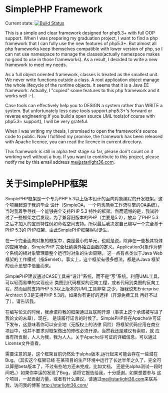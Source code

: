 SimplePHP Framework
===================

Current state: [![Build Status](https://travis-ci.org/starlight36/SimplePHP.png?branch=master)](https://travis-ci.org/starlight36/SimplePHP)

This is a simple and clear framework designed for php5.3+ with full OOP support.
When I was preparing my graduation project, I want to find a php framework that
I can fully use the new features of php5.3+. But almost all php frameworks keep
themselves compatible with lower version of php, so I can not use namespace to 
manage the classes(actually namespace makes no good to use in those frameworks).
As a result, I decided to write a new framework to meet my needs.

As a full object oriented framework, classes is treated as the smallest unit.
We never write functions outside a class. A root application object manage the 
whole lifecycle of the runtime objects. It seems that it is a Java EE framework.
Actually, I "copied" some features to this php framework and it works well :-).

Case tools can effectively help you to DESIGN a system rather than WRITE a 
system. But unfortunately less case tools support php5.3+'s forward or reverse 
engineering.If you build a open source UML tools(of course with php5.3+ 
support), I will be very grateful.

When I was writing my thesis, I promised to open the framework's source code to
public. Now I fulfilled my promise, the framework has been released with Apache
licence, you can read the licence in current directory.

This framework is still in alpha test stage so far, please don't count on it 
working well without a bug. If you want to contribute to this project, please 
notify me by this email address <me@starlight36.com>.

关于SimplePHP框架
===================

SimplePHP框架是一个专为PHP 5.3以上版本设计的面向对象编程的开发框架。这个项目起源于我的毕业
设计（SimpleOA，一个包含简单工作流引擎的OA系统）。当时我着手寻找一个能够完全支持PHP 5.3
特性的框架。然而遗憾的是，我试验过了一些框架之后发现，为了兼容旧版本的PHP（主要是5.2），放弃
了PHP 5.3之后才加入的宝贵特性例如命名空间支持。所以最后我决定自己编写一个完全基于PHP 5.3的
PHP框架，由此SimplePHP框架得以诞生。

在一个完全面向对象的框架中，类是最小的单元，也就是说，除非在一些极其特殊的应用场合，SimplePHP
完全杜绝类外独立函数的定义。Application对象作为整个系统的根对象管理着整个运行时对象的生命周期。
这一点有点类似于Java Web框架的工作模式（指Servlet）。事实上，这个框架有很多想法，都是从Java
框架的设计思想中借鉴而来。

SimplePHP建议通过CASE工具来“设计”系统，而不是“写”系统。利用UML工具，可以轻而易举的实现设计
类图到代码框架的正向工程，或者代码到类图的反向工程。然而目前支持PHP 5.3以上版本的UML工具非常
之少，据我说知Enterprise Archtect 9.3是支持PHP 5.3的。如果你有更好的选择（开源免费工具
再好不过了），请告诉我。

在编写论文的时候，我承诺将我的框架通过互联网开源（事实上这个承诺被写进了我论文的末章），现在，
是该履行诺言的时候了。SimplePHP将在Apache许可证下发布，这意味着你可以安全地（无版权上的法律
风险）将框架代码应用在商业项目中，也并不要求对框架做出的修改必须开源。当然我还是建议有索取，就
应当有所贡献，人人为我，我为人人。关于Apache许可证的详细信息，可以通过License文件查看。

需要注意的是，这个框架目前仍然处于alpha版本,运行起来可能会存在一些潜在Bug。（其实这个框架已经
在某项目的生产环境中运行了长达半年之久了，完全可以算是beta版本了，不过有些地方还未完成，比如文档，
还是先alpha测试一段时间吧。）如果你幸运的发现了Bug，请将它报告给我，十分感谢。如果想要参与
这个项目，一起贡献力量，或者有什么建议，请通过<me@starlight36.com>来联系我，访问我的博客
http://starlight36.com/
